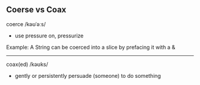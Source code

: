 ## Coerse vs Coax


coerce
/kəʊˈəːs/
- use pressure on, pressurize

Example:
A String can be coerced into a slice by prefacing it with a &


---

coax(ed)
/kəʊks/
- gently or persistently persuade (someone) to do something

